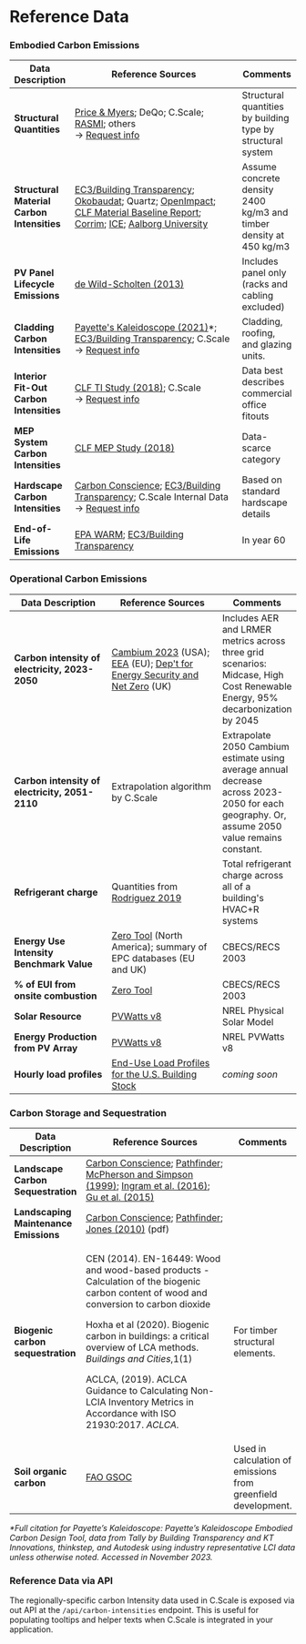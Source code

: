 # Reference Data

### Embodied Carbon Emissions

<table><thead><tr><th>Data Description</th><th width="278.3333333333333">Reference Sources</th><th>Comments</th></tr></thead><tbody><tr><td><strong>Structural Quantities</strong></td><td><a href="https://www.pricemyers.com/climate-action">Price &#x26; Myers</a>; DeQo; C.Scale; <a href="https://www.nature.com/articles/s41597-024-03190-7">RASMI</a>; others<br>→ <a href="mailto:epic@ehdd.com?Subject=Data">Request info</a></td><td>Structural quantities by building type by structural system</td></tr><tr><td><strong>Structural Material Carbon Intensities</strong></td><td><a href="https://www.buildingtransparency.org/ec3-resources/ec3-docs/">EC3/Building Transparency</a>; <a href="https://www.oekobaudat.de/en.html">Okobaudat</a>; Quartz; <a href="https://www.buildingtransparency.org/programs/openimpact/">OpenImpact</a>; <a href="https://carbonleadershipforum.org/2021-material-baseline-report/">CLF Material Baseline Report</a>; <a href="https://corrim.org/lcas-on-wood-products-library/">Corrim</a>; <a href="https://circularecology.com/embodied-carbon-footprint-database.html">ICE</a>; <a href="https://vbn.aau.dk/da/publications/udvikling-af-dansk-generisk-lca-data">Aalborg University</a></td><td>Assume concrete density 2400 kg/m3 and timber density at 450 kg/m3</td></tr><tr><td><strong>PV Panel Lifecycle Emissions</strong></td><td><a href="https://doi.org/10.1016/j.solmat.2013.08.037">de Wild-Scholten (2013)</a></td><td>Includes panel only<br>(racks and cabling excluded)</td></tr><tr><td><strong>Cladding Carbon Intensities</strong></td><td><a href="https://www.payette.com/kaleidoscope/">Payette's Kaleidoscope (2021)</a>*;  <a href="https://www.buildingtransparency.org/ec3-resources/ec3-docs/">EC3/Building Transparency</a>; C.Scale<br>→ <a href="mailto:epic@ehdd.com?Subject=Data">Request info</a></td><td>Cladding, roofing, and glazing units.</td></tr><tr><td><strong>Interior Fit-Out Carbon Intensities</strong></td><td><a href="https://carbonleadershipforum.org/office-buildings-lca/">CLF TI Study (2018)</a>; C.Scale<br>→ <a href="mailto:epic@ehdd.com?Subject=Data">Request info</a></td><td>Data best describes commercial office fitouts</td></tr><tr><td><strong>MEP System</strong><br><strong>Carbon Intensities</strong></td><td><a href="https://carbonleadershipforum.org/office-buildings-lca/">CLF MEP Study (2018)</a></td><td>Data-scarce category</td></tr><tr><td><strong>Hardscape</strong><br><strong>Carbon Intensities</strong></td><td><a href="https://carbon-conscience.web.app/">Carbon Conscience</a>; <a href="https://www.buildingtransparency.org/ec3-resources/ec3-docs/">EC3/Building Transparency</a>; C.Scale Internal Data<br>→ <a href="mailto:epic@ehdd.com?Subject=Data">Request info</a></td><td>Based on standard hardscape details</td></tr><tr><td><strong>End-of-Life Emissions</strong></td><td><a href="https://www.epa.gov/warm">EPA WARM</a>; <a href="https://www.buildingtransparency.org/ec3-resources/ec3-docs/">EC3/Building Transparency</a></td><td>In year 60</td></tr></tbody></table>

### Operational Carbon Emissions

<table><thead><tr><th width="234.33333333333331">Data Description</th><th width="278">Reference Sources</th><th>Comments</th></tr></thead><tbody><tr><td><strong>Carbon intensity of electricity, 2023-2050</strong></td><td><a href="https://www.nrel.gov/analysis/cambium.html">Cambium 2023</a> (USA); <a href="https://www.eea.europa.eu/en/analysis/indicators/greenhouse-gas-emission-intensity-of-1">EEA</a> (EU); <a href="https://www.gov.uk/government/publications/greenhouse-gas-reporting-conversion-factors-2023">Dep't for Energy Security and Net Zero</a> (UK)</td><td>Includes AER and LRMER metrics across three grid scenarios: Midcase, High Cost Renewable Energy, 95% decarbonization by 2045</td></tr><tr><td><strong>Carbon intensity of electricity, 2051-2110</strong></td><td>Extrapolation algorithm by C.Scale</td><td>Extrapolate 2050 Cambium estimate using average annual decrease across 2023-2050 for each geography. Or, assume 2050 value remains constant. </td></tr><tr><td><strong>Refrigerant charge</strong></td><td>Quantities from <a href="https://digital.lib.washington.edu/researchworks/handle/1773/44736">Rodriguez 2019</a></td><td>Total refrigerant charge across all of a building's HVAC+R systems</td></tr><tr><td><strong>Energy Use Intensity Benchmark Value</strong></td><td><a href="https://zerotool.org/zerotool/">Zero Tool</a> (North America); summary of EPC databases (EU and UK)</td><td>CBECS/RECS 2003</td></tr><tr><td><strong>% of EUI from onsite combustion</strong></td><td><a href="https://zerotool.org/zerotool/">Zero Tool</a> </td><td>CBECS/RECS 2003</td></tr><tr><td><strong>Solar Resource</strong></td><td><a href="https://pvwatts.nrel.gov/version_8.php">PVWatts v8</a></td><td>NREL Physical Solar Model</td></tr><tr><td><strong>Energy Production from PV Array</strong></td><td><a href="https://pvwatts.nrel.gov/version_8.php">PVWatts v8</a></td><td>NREL PVWatts v8</td></tr><tr><td><strong>Hourly load profiles</strong></td><td><a href="https://doi.org/10.25984/1876417">End-Use Load Profiles for the U.S. Building Stock</a></td><td><em>coming soon</em></td></tr></tbody></table>

### Carbon Storage and Sequestration

<table><thead><tr><th>Data Description</th><th width="272.3333333333333">Reference Sources</th><th>Comments</th></tr></thead><tbody><tr><td><strong>Landscape Carbon Sequestration</strong></td><td><a href="https://carbon-conscience.web.app/">Carbon Conscience</a>; <a href="http://climatepositivedesign.com/">Pathfinder</a>; <a href="https://www.fs.usda.gov/research/treesearch/6779">McPherson and Simpson (1999)</a>; <a href="https://doi.org/10.21273/HORTSCI.51.8.989">Ingram et al. (2016)</a>; <a href="https://www.sciencedirect.com/science/article/pii/S0301479715000092">Gu et al. (2015)</a></td><td></td></tr><tr><td><strong>Landscaping Maintenance Emissions</strong></td><td><a href="https://carbon-conscience.web.app/">Carbon Conscience</a>; <a href="http://climatepositivedesign.com/">Pathfinder</a>; <a href="https://buildgreen.ifas.ufl.edu/ppt/Handout_Landscaping_Carbon_Footprint.pdf">Jones (2010)</a> (pdf)</td><td></td></tr><tr><td><strong>Biogenic carbon sequestration</strong></td><td><p>CEN (2014). EN-16449: Wood and wood-based products - Calculation of the biogenic carbon content of wood and conversion to carbon dioxide </p><p></p><p>Hoxha et al (2020). Biogenic carbon in buildings: a critical overview of LCA methods. <em>Buildings and Cities</em>,1(1)</p><p></p><p>ACLCA, (2019). ACLCA Guidance to Calculating Non-LCIA Inventory Metrics in Accordance with ISO 21930:2017. <em>ACLCA.</em></p></td><td>For timber structural elements.</td></tr><tr><td><strong>Soil organic carbon</strong></td><td><a href="https://www.fao.org/soils-portal/data-hub/soil-maps-and-databases/global-soil-organic-carbon-map-gsocmap/en/">FAO GSOC</a></td><td>Used in calculation of emissions from greenfield development.</td></tr></tbody></table>

_\*Full citation for Payette’s Kaleidoscope: Payette’s Kaleidoscope Embodied Carbon Design Tool, data from Tally by Building Transparency and KT Innovations, thinkstep, and Autodesk using industry representative LCI data unless otherwise noted. Accessed in November 2023._&#x20;

### Reference Data via API

The regionally-specific carbon Intensity data used in C.Scale is exposed via out API at the `/api/carbon-intensities` endpoint. This is useful for populating tooltips and helper texts when C.Scale is integrated in your application.&#x20;

